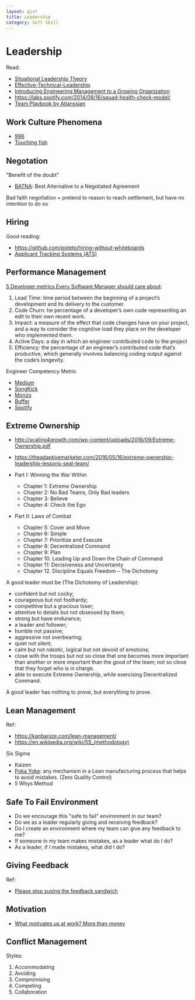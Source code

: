```yaml
---
layout: gist
title: Leadership
category: Soft Skill
---
```


# Leadership

Read:
- [Situational Leadership Theory](https://en.wikipedia.org/wiki/Situational_leadership_theory)
- [Effective-Technical-Leadership](https://medium.com/always-be-coding/effective-technical-leadership-b193a544e771)
- [Introducing Engineering Management to a Growing Organization](https://blog.gitprime.com/introducing-engineering-management-growing-organization/)
- <https://labs.spotify.com/2014/09/16/squad-health-check-model/>
- [Team Playbook by Atlanssian](https://www.atlassian.com/team-playbook)

## Work Culture Phenomena

- [996](https://en.wikipedia.org/wiki/996_working_hour_system)
- [Touching fish](https://www.scmp.com/lifestyle/article/3116109/young-employees-rebel-against-chinese-work-ethic-being-lazy-refusing)


## Negotation

"Benefit of the doubt"

- [BATNA](https://en.wikipedia.org/wiki/Best_alternative_to_a_negotiated_agreement): Best Alternative to a Negotiated Agreement

Bad faith negotiation = pretend to reason to reach settlement, but have no intention to do so


## Hiring

Good reading:
- <https://github.com/poteto/hiring-without-whiteboards>
- [Applicant Tracking Systems (ATS)](https://resumegenius.com/blog/resume-help/applicant-tracking-systems-resume-keyword-help)

  
## Performance Management

[5 Developer metrics Every Software Manager should care about](https://blog.gitprime.com/5-developer-metrics-every-software-manager-should-care-about/):
1. Lead Time: time period between the beginning of a project’s development and its delivery to the customer. 
2. Code Churn: he percentage of a developer’s own code representing an edit to their own recent work.
3. Impact: a measure of the effect that code changes have on your project, and a way to consider the cognitive load they place on the developer who implemented them.
4. Active Days: a day in which an engineer contributed code to the project
5. Efficiency: the percentage of an engineer’s contributed code that’s productive, which generally involves balancing coding output against the code’s longevity. 


Engineer Competency Metric
- [Medium](https://docs.google.com/spreadsheets/d/1EO-Dbsayn8Nz9Ii3MKcwRbt-EIJ2MjQdpoyhh0tBdZk/edit#gid=1441368371)
- [SongKick](https://www.songkick.com/downloads/growth-framework/sk-growth-framework.pdf)
- [Monzo](https://progression.monzo.com/engineering/data)
- [Buffer](https://open.buffer.com/career-framework/)
- [Spotify](https://labs.spotify.com/2016/02/15/spotify-technology-career-steps/#careerstepsfortechemployees)

## Extreme Ownership

- <http://scaling4growth.com/wp-content/uploads/2016/09/Extreme-Ownership.pdf>
- <https://theadaptivemarketer.com/2016/05/16/extreme-ownership-leadership-lessons-seal-team/>


- Part I: Winning the War Within
  - Chapter 1: Extreme Ownership
  - Chapter 2: No Bad Teams, Only Bad leaders
  - Chapter 3: Believe
  - Chapter 4: Check the Ego

- Part II: Laws of Combat
  - Chapter 5: Cover and Move
  - Chapter 6: Simple
  - Chapter 7: Prioritize and Execute
  - Chapter 8: Decentralized Command
  - Chapter 9: Plan
  - Chapter 10. Leading Up and Down the Chain of Command
  - Chapter 11: Decisiveness and Uncertainty
  - Chapter 12. Discipline Equals Freedom – The Dichotomy


A good leader must be (The Dichotomy of Leadership):
- confident but not cocky;
- courageous but not foolhardy;
- competitive but a gracious loser;
- attentive to details but not obsessed by them;
- strong but have endurance;
- a leader and follower;
- humble not passive;
- aggressive not overbearing;
- quiet not silent;
- calm but not robotic, logical but not devoid of emotions;
- close with the troops but not so close that one becomes more important than another or more important than the good of the team; not so close that they forget who is in charge.
- able to execute Extreme Ownership, while exercising Decentralized Command.

A good leader has nothing to prove, but everything to prove. 


## Lean Management

Ref:
- <https://kanbanize.com/lean-management/>
- <https://en.wikipedia.org/wiki/5S_(methodology)>

Six Sigma

- Kaizen
- [Poka Yoke](https://kanbanize.com/lean-management/improvement/what-is-poka-yoke/): any mechanism in a Lean manufacturing process that helps to avoid mistakes. (Zero Quality Control)
- 5 Whys Method

## Safe To Fail Environment

- Do we encourage this "safe to fail" environment in our team?
- Do we as a leader regularly giving and receiving feedback?
- Do I create an environment where my team can give any feedback to me?
- If someone in my team makes mistakes, as a leader what do I do?
- As a leader, if I made mistakes, what did I do?

## Giving Feedback

Ref:
- [Please stop susing the feedback sandwich](https://www.forbes.com/sites/alisacohn/2017/06/20/please-stop-using-the-feedback-sandwich/#3fc8d5977945)

## Motivation

- [What motivates us at work? More than money](https://ideas.ted.com/what-motivates-us-at-work-7-fascinating-studies-that-give-insights)

## Conflict Management

Styles:
1. Accommodating
2. Avoiding
3. Compromising
4. Competing
5. Collaboration